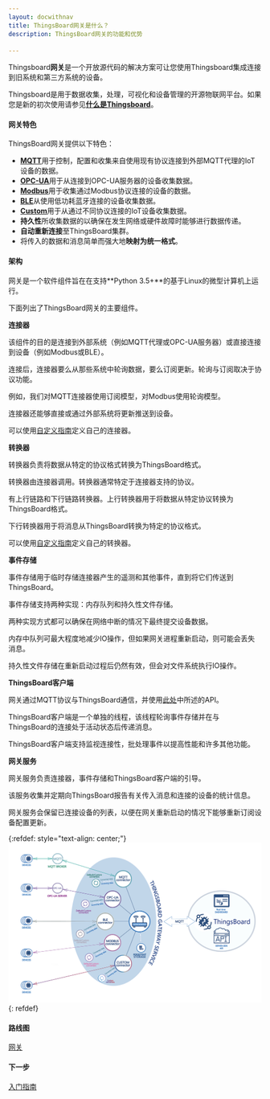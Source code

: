 ```yaml
---
layout: docwithnav
title: ThingsBoard网关是什么？
description: ThingsBoard网关的功能和优势

---
```


Thingsboard**网关**是一个开放源代码的解决方案可让您使用Thingsboard集成连接到旧系统和第三方系统的设备。

Thingsboard是用于数据收集，处理，可视化和设备管理的开源物联网平台。如果您是新的初次使用请参见[**什么是Thingsboard**](/docs/getting-started-guides/what-is-thingsboard/)。

#### 网关特色

ThingsBoard网关提供以下特色：

 - [**MQTT**](/docs/iot-gateway/config/mqtt/)用于控制，配置和收集来自使用现有协议连接到外部MQTT代理的IoT设备的数据。
 - [**OPC-UA**](/docs/iot-gateway/config/opc-ua/)用于从连接到OPC-UA服务器的设备收集数据。
 - [**Modbus**](/docs/iot-gateway/config/modbus/)用于收集通过Modbus协议连接的设备的数据。
 - [**BLE**](/docs/iot-gateway/config/ble/)从使用低功耗蓝牙连接的设备收集数据。
 - [**Custom**](/docs/iot-gateway/custom/)用于从通过不同协议连接的IoT设备收集数据。
 - **持久性**所收集数据的以确保在发生网络或硬件故障时能够进行数据传递。
 - **自动重新连接**至ThingsBoard集群。
 - 将传入的数据和消息简单而强大地**映射为统一格式**。


#### 架构

网关是一个软件组件旨在在支持**Python 3.5+**的基于Linux的微型计算机上运行。

下面列出了ThingsBoard网关的主要组件。

**连接器**

该组件的目的是连接到外部系统（例如MQTT代理或OPC-UA服务器）或直接连接到设备（例如Modbus或BLE）。

连接后，连接器要么从那些系统中轮询数据，要么订阅更新。轮询与订阅取决于协议功能。

例如，我们对MQTT连接器使用订阅模型，对Modbus使用轮询模型。

连接器还能够直接或通过外部系统将更新推送到设备。

可以使用[自定义指南](/docs/iot-gateway/custom/)定义自己的连接器。

**转换器**
 
转换器负责将数据从特定的协议格式转换为ThingsBoard格式。

转换器由连接器调用。转换器通常特定于连接器支持的协议。

有上行链路和下行链路转换器。上行转换器用于将数据从特定协议转换为ThingsBoard格式。

下行转换器用于将消息从ThingsBoard转换为特定的协议格式。

可以使用[自定义指南](/docs/iot-gateway/custom/)定义自己的转换器。

**事件存储**

事件存储用于临时存储连接器产生的遥测和其他事件，直到将它们传送到ThingsBoard。

事件存储支持两种实现：内存队列和持久性文件存储。

两种实现方式都可以确保在网络中断的情况下最终提交设备数据。

内存中队列可最大程度地减少IO操作，但如果网关进程重新启动，则可能会丢失消息。

持久性文件存储在重新启动过程后仍然有效，但会对文件系统执行IO操作。

**ThingsBoard客户端**

网关通过MQTT协议与ThingsBoard通信，并使用[此处](/docs/reference/gateway-mqtt-api/)中所述的API。

ThingsBoard客户端是一个单独的线程，该线程轮询事件存储并在与ThingsBoard的连接处于活动状态后传递消息。

ThingsBoard客户端支持监视连接性，批处理事件以提高性能和许多其他功能。

**网关服务**

网关服务负责连接器，事件存储和ThingsBoard客户端的引导。

该服务收集并定期向ThingsBoard报告有关传入消息和连接的设备的统计信息。

网关服务会保留已连接设备的列表，以便在网关重新启动的情况下能够重新订阅设备配置更新。

{:refdef: style="text-align: center;"}
![ThingsBoard IoT Gateway architecture](/images/gateway/python-gateway.png)
{: refdef}
  

#### 路线图

<p><a href="/docs/iot-gateway/roadmap" class="button">网关</a></p>

#### 下一步

<p><a href="/docs/iot-gateway/getting-started" class="button">入门指南</a></p>
